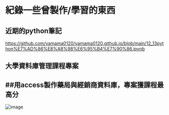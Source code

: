 紀錄一些曾製作/學習的東西
==
近期的python筆記
---
https://github.com/yamama0120/yamama0120.github.io/blob/main/12_13python%E7%AD%86%E8%A8%98%E6%95%B4%E7%90%86.ipynb


大學資料庫管理課程專案
--

##用access製作藥局與經銷商資料庫，專案獲課程最高分
-
![image](https://github.com/yamama0120/yamama0120.github.io/blob/main/1111.PNG)

